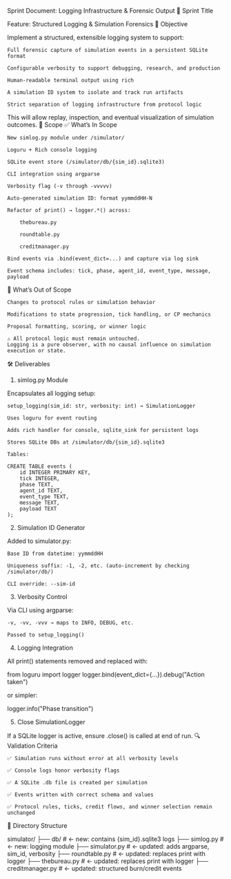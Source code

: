 Sprint Document: Logging Infrastructure & Forensic Output
🧭 Sprint Title

Feature: Structured Logging & Simulation Forensics
🎯 Objective

Implement a structured, extensible logging system to support:

    Full forensic capture of simulation events in a persistent SQLite format

    Configurable verbosity to support debugging, research, and production

    Human-readable terminal output using rich

    A simulation ID system to isolate and track run artifacts

    Strict separation of logging infrastructure from protocol logic

This will allow replay, inspection, and eventual visualization of simulation outcomes.
📂 Scope
✅ What’s In Scope

    New simlog.py module under /simulator/

    Loguru + Rich console logging

    SQLite event store (/simulator/db/{sim_id}.sqlite3)

    CLI integration using argparse

    Verbosity flag (-v through -vvvvv)

    Auto-generated simulation ID: format yymmddHH-N

    Refactor of print() → logger.*() across:

        thebureau.py

        roundtable.py

        creditmanager.py

    Bind events via .bind(event_dict=...) and capture via log sink

    Event schema includes: tick, phase, agent_id, event_type, message, payload

🚫 What’s Out of Scope

    Changes to protocol rules or simulation behavior

    Modifications to state progression, tick handling, or CP mechanics

    Proposal formatting, scoring, or winner logic

    ⚠️ All protocol logic must remain untouched.
    Logging is a pure observer, with no causal influence on simulation execution or state.

🛠 Deliverables
1. simlog.py Module

Encapsulates all logging setup:

    setup_logging(sim_id: str, verbosity: int) → SimulationLogger

    Uses loguru for event routing

    Adds rich handler for console, sqlite_sink for persistent logs

    Stores SQLite DBs at /simulator/db/{sim_id}.sqlite3

    Tables:

    CREATE TABLE events (
        id INTEGER PRIMARY KEY,
        tick INTEGER,
        phase TEXT,
        agent_id TEXT,
        event_type TEXT,
        message TEXT,
        payload TEXT
    );

2. Simulation ID Generator

Added to simulator.py:

    Base ID from datetime: yymmddHH

    Uniqueness suffix: -1, -2, etc. (auto-increment by checking /simulator/db/)

    CLI override: --sim-id

3. Verbosity Control

Via CLI using argparse:

    -v, -vv, -vvv → maps to INFO, DEBUG, etc.

    Passed to setup_logging()

4. Logging Integration

All print() statements removed and replaced with:

from loguru import logger
logger.bind(event_dict={...}).debug("Action taken")

or simpler:

logger.info("Phase transition")

5. Close SimulationLogger

If a SQLite logger is active, ensure .close() is called at end of run.
🔍 Validation Criteria

    ✅ Simulation runs without error at all verbosity levels

    ✅ Console logs honor verbosity flags

    ✅ A SQLite .db file is created per simulation

    ✅ Events written with correct schema and values

    ✅ Protocol rules, ticks, credit flows, and winner selection remain unchanged

📁 Directory Structure

simulator/
├── db/                  # ← new: contains {sim_id}.sqlite3 logs
├── simlog.py            # ← new: logging module
├── simulator.py         # ← updated: adds argparse, sim_id, verbosity
├── roundtable.py        # ← updated: replaces print with logger
├── thebureau.py         # ← updated: replaces print with logger
├── creditmanager.py     # ← updated: structured burn/credit events